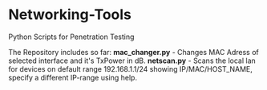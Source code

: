 # Networking-Tools
Python Scripts for Penetration Testing

The Repository includes so far:
**mac_changer.py** - Changes MAC Adress of selected interface and it's TxPower in dB.
**netscan.py** - Scans the local lan for devices on default range 192.168.1.1/24 showing IP/MAC/HOST_NAME, specify a different IP-range using help.
